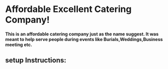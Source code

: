 # Affordable Excellent Catering Company!
#### This is an affordable catering company just as the name suggest. It was meant to help serve people during events like Burials,Weddings,Business meeting etc.
## setup Instructions:
